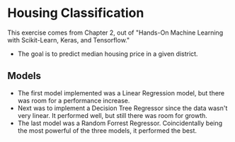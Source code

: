# Housing Classification
This exercise comes from Chapter 2, out of "Hands-On Machine Learning with Scikit-Learn, Keras, and Tensorflow."
- The goal is to predict median housing price in a given district. 

## Models
- The first model implemented was a Linear Regression model, but there was room for a performance increase.
- Next was to implement a Decision Tree Regressor since the data wasn't very linear. It performed well, but still there was room for growth.
- The last model was a Random Forrest Regressor. Coincidentally being the most powerful of the three models, it performed the best.
